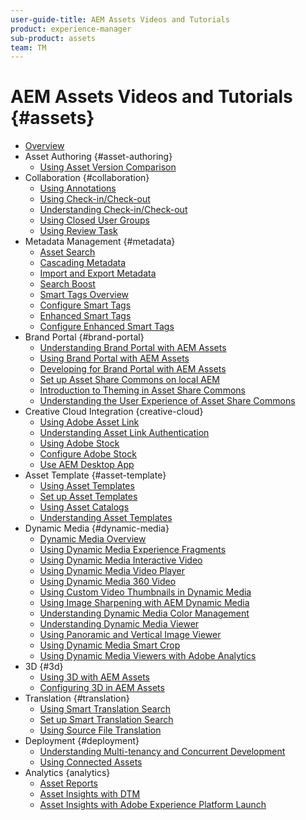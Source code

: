 ```yaml
---
user-guide-title: AEM Assets Videos and Tutorials
product: experience-manager
sub-product: assets
team: TM
---
```


# AEM Assets Videos and Tutorials {#assets}

+ [Overview](overview.md)
+ Asset Authoring {#asset-authoring}
  + [Using Asset Version Comparison](asset-authoring/asset-version-comparison-feature-video-use.md)
+ Collaboration {#collaboration}
  + [Using Annotations](collaboration/annotations-feature-video-use.md)
  + [Using Check-in/Check-out](collaboration/checkin-checkout-feature-video-use.md)
  + [Understanding Check-in/Check-out](collaboration/checkin-checkout-technical-video-understand.md)
  + [Using Closed User Groups](collaboration/closed-user-groups-feature-video-use.md)
  + [Using Review Task](collaboration/review-task-compare-feature-video-use.md)
+ Metadata Management {#metadata}
  + [Asset Search](metadata/search-feature-video-use.md)
  + [Cascading Metadata](metadata/cascade-metadata-feature-video-use.md)
  + [Import and Export Metadata](metadata/metadata-import-feature-video-use.md)
  + [Search Boost](metadata/search-boost-technical-video-understand.md)
  + [Smart Tags Overview](metadata/smart-tags-feature-video-use.md)
  + [Configure Smart Tags](metadata/smart-tags-technical-video-setup.md)
  + [Enhanced Smart Tags](metadata/enhanced-smart-tags-feature-video-use.md)
  + [Configure Enhanced Smart Tags](metadata/enhanced-smart-tags-technical-video-setup.md)
+ Brand Portal {#brand-portal}
  + [Understanding Brand Portal with AEM Assets](brand-portal/brand-portal-article-understand.md)
  + [Using Brand Portal with AEM Assets](brand-portal/brand-portal-feature-video-use.md)
  + [Developing for Brand Portal with AEM Assets](brand-portal/brand-portal-technical-video-develop.md)
  + [Set up Asset Share Commons on local AEM](brand-portal/asset-share-commons-technical-video-setup.md)
  + [Introduction to Theming in Asset Share Commons](brand-portal/asset-share-commons-feature-video-theming.md)
  + [Understanding the User Experience of Asset Share Commons](brand-portal/asset-share-commons-user-experience-feature-video-understand.md)
+ Creative Cloud Integration {creative-cloud}
  + [Using Adobe Asset Link](creative-cloud/adobe-asset-link-feature-video-use.md)
  + [Understanding Asset Link Authentication](creative-cloud/adobe-asset-link-authentication-article-understand.md)
  + [Using Adobe Stock](creative-cloud/stock-assets-feature-video-use.md)
  + [Configure Adobe Stock](creative-cloud/adobe-stock-aem-assets-technical-video-setup.md)
  + [Use AEM Desktop App](creative-cloud/use-aem-desktop-app.md)
+ Asset Template {#asset-template}
  + [Using Asset Templates](asset-template/asset-templates-feature-video-use.md)
  + [Set up Asset Templates](asset-template/asset-templates-technical-video-setup.md)
  + [Using Asset Catalogs](asset-template/asset-catalog-template-feature-video-use.md)
  + [Understanding Asset Templates](asset-template/asset-templates-tutorial-understand.md)
+ Dynamic Media {#dynamic-media}
  + [Dynamic Media Overview](dynamic-media/dynamic-media-overview-feature-video-use.md)
  + [Using Dynamic Media Experience Fragments](dynamic-media/dynamic-media-experience-fragments-feature-video-use.md)
  + [Using Dynamic Media Interactive Video](dynamic-media/dynamic-media-interactive-video-feature-video-use.md)
  + [Using Dynamic Media Video Player](dynamic-media/dynamic-media-video-player-feature-video-use.md)
  + [Using Dynamic Media 360 Video](dynamic-media/dynamic-media-360-video-custom-thumbnail-feature-video-use.md)
  + [Using Custom Video Thumbnails in Dynamic Media](dynamic-media/dynamic-media-video-thumbnails-feature-video-use.md)
  + [Using Image Sharpening with AEM Dynamic Media](dynamic-media/dynamic-media-image-sharpening-feature-video-use.md)
  + [Understanding Dynamic Media Color Management](dynamic-media/dynamic-media-color-management-technical-video-setup.md)
  + [Understanding Dynamic Media Viewer](dynamic-media/dynamic-media-viewer-feature-video-understand.md)
  + [Using Panoramic and Vertical Image Viewer](dynamic-media/panorama-vertical-image-viewer-feature-video-use.md)
  + [Using Dynamic Media Smart Crop](dynamic-media/smart-crop-feature-video-use.md)
  + [Using Dynamic Media Viewers with Adobe Analytics](dynamic-media/dynamic-media-viewer-extension-use.md)
+ 3D {#3d}
  + [Using 3D with AEM Assets](3d/3d-assets-feature-video-use.md)
  + [Configuring 3D in AEM Assets](3d/3d-assets-technical-video-setup.md)
+ Translation {#translation}
  + [Using Smart Translation Search](translation/smart-translation-search-feature-video-use.md)
  + [Set up Smart Translation Search](translation/smart-translation-search-technical-video-setup.md)
  + [Using Source File Translation](translation/source-file-translation-feature-video-use.md)
+ Deployment {#deployment}
  + [Understanding Multi-tenancy and Concurrent Development](deployment/multitenancy-concurrent-article-understand.md)
  + [Using Connected Assets](deployment/connected-assets-feature-video-use.md)
+ Analytics {analytics}
  + [Asset Reports](analytics/asset-reports-feature-video-use.md)
  + [Asset Insights with DTM](analytics/asset-insights-tutorial-setup.md)
  + [Asset Insights with Adobe Experience Platform Launch](analytics/asset-insights-launch-tutorial-setup.md)
